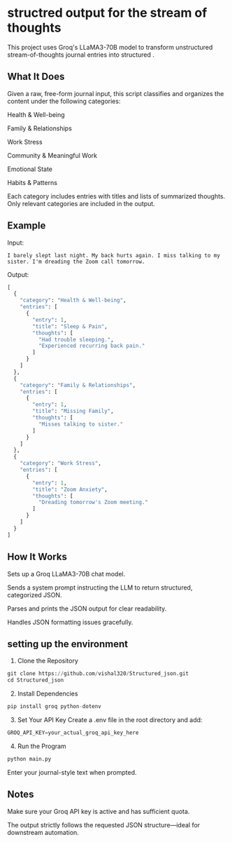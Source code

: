  # structred output for the stream of thoughts
This project uses Groq's LLaMA3-70B model to transform unstructured stream-of-thoughts journal entries into structured .

## What It Does
Given a raw, free-form journal input, this script classifies and organizes the content under the following categories:

Health & Well-being

Family & Relationships

Work Stress

Community & Meaningful Work

Emotional State

Habits & Patterns

Each category includes entries with titles and lists of summarized thoughts. Only relevant categories are included in the output.


## Example
Input:

```vbnet
I barely slept last night. My back hurts again. I miss talking to my sister. I'm dreading the Zoom call tomorrow.
```
Output:
```python
[
  {
    "category": "Health & Well-being",
    "entries": [
      {
        "entry": 1,
        "title": "Sleep & Pain",
        "thoughts": [
          "Had trouble sleeping.",
          "Experienced recurring back pain."
        ]
      }
    ]
  },
  {
    "category": "Family & Relationships",
    "entries": [
      {
        "entry": 1,
        "title": "Missing Family",
        "thoughts": [
          "Misses talking to sister."
        ]
      }
    ]
  },
  {
    "category": "Work Stress",
    "entries": [
      {
        "entry": 1,
        "title": "Zoom Anxiety",
        "thoughts": [
          "Dreading tomorrow's Zoom meeting."
        ]
      }
    ]
  }
]
```

## How It Works
Sets up a Groq LLaMA3-70B chat model.

Sends a system prompt instructing the LLM to return structured, categorized JSON.

Parses and prints the JSON output for clear readability.

Handles JSON formatting issues gracefully.

## setting up the environment 
1. Clone the Repository
```python
git clone https://github.com/vishal320/Structured_json.git
cd Structured_json
```
2. Install Dependencies
```python
pip install groq python-dotenv
```
3. Set Your API Key
Create a .env file in the root directory and add:
```python
GROQ_API_KEY=your_actual_groq_api_key_here
```
4. Run the Program
```python
python main.py
```
Enter your journal-style text when prompted.


## Notes
Make sure your Groq API key is active and has sufficient quota.

The output strictly follows the requested JSON structure—ideal for downstream automation.

